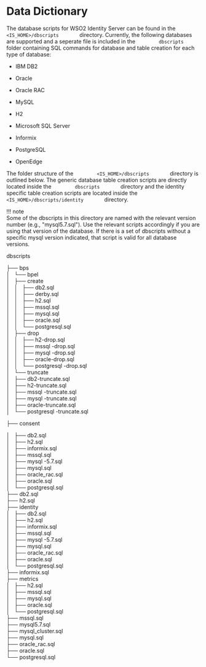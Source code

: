 # Data Dictionary

The database scripts for WSO2 Identity Server can be found in the
`         <IS_HOME>/dbscripts        ` directory. Currently, the
following databases are supported and a seperate file is included in the
`         dbscripts        ` folder containing SQL commands for database
and table creation for each type of database:

-   IBM DB2

-   Oracle

-   Oracle RAC

-   MySQL

-   H2

-   Microsoft SQL Server

-   Informix

-   PostgreSQL

-   OpenEdge

The folder structure of the `         <IS_HOME>/dbscripts        `
directory is outlined below. The generic database table creation scripts
are directly located inside the `         dbscripts        ` directory
and the identity specific table creation scripts are located inside the
`         <IS_HOME>/dbscripts/identity        ` directory.

!!! note     
    Some of the dbscripts in this directory are named with the
    relevant version number (e.g., "mysql5.7.sql"). Use the relevant scripts
    accordingly if you are using that version of the database. If there is a
    set of dbscripts without a specific mysql version indicated, that script
    is valid for all database versions.
    

dbscripts

├── bps  
│   └── bpel  
│   ├── create  
│   │   ├── db2.sql  
│   │   ├── derby.sql  
│   │   ├── h2.sql  
│   │   ├── mssql.sql  
│   │   ├── mysql.sql  
│   │   ├── oracle.sql  
│   │   └── postgresql.sql  
│   ├── drop  
│   │   ├── h2-drop.sql  
│   │   ├── mssql -drop.sql  
│   │   ├── mysql -drop.sql  
│   │   ├── oracle-drop.sql  
│   │   └── postgresql -drop.sql  
│   └── truncate  
│   ├── db2-truncate.sql  
│   ├── h2-truncate.sql  
│   ├── mssql -truncate.sql  
│   ├── mysql -truncate.sql  
│   ├── oracle-truncate.sql  
│   └── postgresql -truncate.sql

├── consent  

│   ├── db2.sql  
│   ├── h2.sql  
│   ├── informix.sql  
│   ├── mssql.sql  
│   ├── mysql -5.7.sql  
│   ├── mysql.sql  
│   ├── oracle\_rac.sql  
│   ├── oracle.sql  
│   └── postgresql.sql  
├── db2.sql  
├── h2.sql  
├── identity  
│   ├── db2.sql  
│   ├── h2.sql  
│   ├── informix.sql  
│   ├── mssql.sql  
│   ├── mysql -5.7.sql  
│   ├── mysql.sql  
│   ├── oracle\_rac.sql  
│   ├── oracle.sql  
│   └── postgresql.sql  
├── informix.sql  
├── metrics  
│   ├── h2.sql  
│   ├── mssql.sql  
│   ├── mysql.sql  
│   ├── oracle.sql  
│   └── postgresql.sql  
├── mssql.sql  
├── mysql5.7.sql  
├── mysql\_cluster.sql  
├── mysql.sql  
├── oracle\_rac.sql  
├── oracle.sql  
└── postgresql.sql

